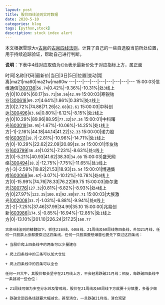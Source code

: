 ```yaml
---
layout: post
title: 股价四线法则实时数据
date: 2020-5-10
categories: blog
tags: [python,stock]
description: stock index alert
---
```



本文根据雪球大v[古泉](https://xueqiu.com/u/7148646888)的[古泉四线法则](https://xueqiu.com/7148646888/130498192)，计算了自己的一些自选股当前所处位置，用于持续追踪验证，帮助自己进行判断。

**说明**：下表中4线对应取值为`红色`表示最新价处于对应指标上方，属正面

时间|名称|代码|最新价|当日|3日|5日|位置|变动|距离|ma21|ma60|ma21w|ma60w
---|---|---|---|---|---|---|---|---
15:00:03|信维通信|[300136](https://xueqiu.com/S/SZ300136)|`56.74`|0.42%|-9.36%|-10.31%|处`3`线上方|0|10.09%|60.17|`55.71`|`50.56`|`42.99`
15:00:03|寒锐钴业|[300618](https://xueqiu.com/S/SZ300618)|`69.27`|4.64%|1.86%|0.38%|处`2`线上方|0|2.72%|74.88|71.26|`62.68`|`62.61`
15:00:03|中科创达|[300496](https://xueqiu.com/S/SZ300496)|`83.66`|0.80%|-6.12%|-8.15%|处`2`线上方|0|10.29%|89.96|88.95|`77.32`|`57.34`
15:00:01|中科曙光|[603019](https://xueqiu.com/S/SH603019)|`38.95`|-1.67%|-10.06%|-14.25%|处`1`线上方|-1|-2.16%|44.18|44.14|41.22|`32.33`
15:00:00|诺力股份|[603611](https://xueqiu.com/S/SH603611)|`18.7`|-2.81%|-10.96%|-14.71%|处`1`线上方|0|-10.29%|22.62|22.09|20.89|`18.34`
15:00:01|华友钴业|[603799](https://xueqiu.com/S/SH603799)|`36.49`|1.02%|-7.23%|-8.63%|处`1`线上方|0|-5.21%|40.93|41.62|38.30|`34.08`
15:00:03|盛天网络|[300494](https://xueqiu.com/S/SZ300494)|`18.2`|-12.75%|-7.75%|-11.65%|处`1`线上方|-3|-2.59%|19.82|21.53|18.93|`15.54`
15:00:01|博通集成|[603068](https://xueqiu.com/S/SH603068)|`66.67`|-3.07%|-10.12%|-10.78%|处`0`线上方|0|-15.99%|74.76|78.33|76.22|89.75
15:00:03|帝尔激光|[300776](https://xueqiu.com/S/SZ300776)|`127.32`|0.81%|-6.82%|-8.93%|处`4`线上方|0|27.97%|`123.35`|`100.81`|`92.80`|`87.71`
15:00:03|大族激光|[002008](https://xueqiu.com/S/SZ002008)|`33.7`|-1.03%|-6.88%|-9.94%|处`0`线上方|-2|-7.25%|37.46|37.99|34.99|35.10
15:00:00|兆易创新|[603986](https://xueqiu.com/S/SH603986)|`174.5`|-0.85%|-16.94%|-12.85%|处`1`线上方|0|-13.10%|201.10|226.24|217.25|`168.77`

```
古泉4线法则的精髓如下。抓住21日线、60日线、21周线及60周线等四条线，外加21月线，任何一只股票上涨都要穿过这四条线，任何一只股票要想爆雷也要先下穿过这四条线：

+ 当股价爬上四条线中的两条可以少量建仓

+ 爬上四条线中的三条可以加大仓位

+ 爬上四条线中的四条可以全仓

任何一只大牛，其股价都会坚守在21月线上方，不会轻易跌破21月线；相反，每跌破四条线中一条就减一些仓位：

+ 21周线可做为多空分水岭及警戒线，股价在21周线及60周线下方就要十分慎重，多看少做

+ 跌破全部四条线就要大幅减仓，甚至清仓，一旦跌破21月线，清仓观望
```